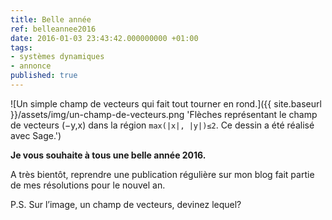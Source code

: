 ```yaml
---
title: Belle année
ref: belleannee2016
date: 2016-01-03 23:43:42.000000000 +01:00
tags:
- systèmes dynamiques
- annonce
published: true
---
```


![Un simple champ de vecteurs qui fait tout tourner en rond.]({{ site.baseurl }}/assets/img/un-champ-de-vecteurs.png 'Flèches représentant le champ de vecteurs (−y,x) dans la région `max(|x|, |y|)≤2`. Ce dessin a été réalisé avec Sage.')

**Je vous souhaite à tous une belle année 2016.**

A très bientôt, reprendre une publication régulière sur mon blog fait partie de mes résolutions pour le nouvel an.

P.S. Sur l’image, un champ de vecteurs, devinez lequel?
